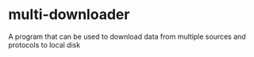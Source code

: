 # multi-downloader
A program that can be used to download data from multiple sources and  protocols to local disk
